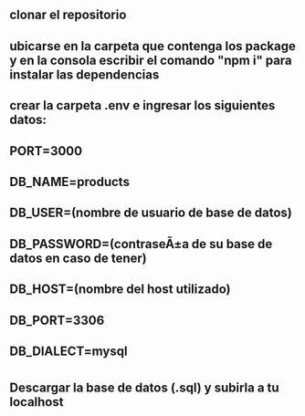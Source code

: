 
## clonar el repositorio
## ubicarse en la carpeta que contenga los package y en la consola escribir el comando "npm i" para instalar las dependencias
## crear la carpeta .env e ingresar los siguientes datos:
## PORT=3000
## DB_NAME=products
## DB_USER=(nombre de usuario de base de datos)
## DB_PASSWORD=(contraseÃ±a de su base de datos en caso de tener)
## DB_HOST=(nombre del host utilizado)
## DB_PORT=3306
## DB_DIALECT=mysql
#
## Descargar la base de datos (.sql) y subirla a tu localhost

